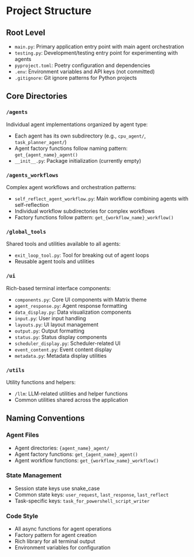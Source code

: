 # Project Structure

## Root Level
- `main.py`: Primary application entry point with main agent orchestration
- `testing.py`: Development/testing entry point for experimenting with agents
- `pyproject.toml`: Poetry configuration and dependencies
- `.env`: Environment variables and API keys (not committed)
- `.gitignore`: Git ignore patterns for Python projects

## Core Directories

### `/agents`
Individual agent implementations organized by agent type:
- Each agent has its own subdirectory (e.g., `cpu_agent/`, `task_planner_agent/`)
- Agent factory functions follow naming pattern: `get_{agent_name}_agent()`
- `__init__.py`: Package initialization (currently empty)

### `/agents_workflows`
Complex agent workflows and orchestration patterns:
- `self_reflect_agent_workflow.py`: Main workflow combining agents with self-reflection
- Individual workflow subdirectories for complex workflows
- Factory functions follow pattern: `get_{workflow_name}_workflow()`

### `/global_tools`
Shared tools and utilities available to all agents:
- `exit_loop_tool.py`: Tool for breaking out of agent loops
- Reusable agent tools and utilities

### `/ui`
Rich-based terminal interface components:
- `components.py`: Core UI components with Matrix theme
- `agent_response.py`: Agent response formatting
- `data_display.py`: Data visualization components
- `input.py`: User input handling
- `layouts.py`: UI layout management
- `output.py`: Output formatting
- `status.py`: Status display components
- `scheduler_display.py`: Scheduler-related UI
- `event_content.py`: Event content display
- `metadata.py`: Metadata display utilities

### `/utils`
Utility functions and helpers:
- `/llm`: LLM-related utilities and helper functions
- Common utilities shared across the application

## Naming Conventions

### Agent Files
- Agent directories: `{agent_name}_agent/`
- Agent factory functions: `get_{agent_name}_agent()`
- Agent workflow functions: `get_{workflow_name}_workflow()`

### State Management
- Session state keys use snake_case
- Common state keys: `user_request`, `last_response`, `last_reflect`
- Task-specific keys: `task_for_powershell_script_writer`

### Code Style
- All async functions for agent operations
- Factory pattern for agent creation
- Rich library for all terminal output
- Environment variables for configuration